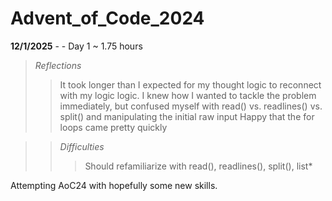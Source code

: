 # Advent_of_Code_2024


**12/1/2025** -  - Day 1 ~ 1.75 hours
> *Reflections*
> > It took longer than I expected for my thought logic to reconnect with my logic logic.
> > I knew how I wanted to tackle the problem immediately, but confused myself with read() vs. readlines() vs. split() and manipulating the initial raw input
> > Happy that the for loops came pretty quickly

> > *Difficulties*
> > > Should refamiliarize with read(), readlines(), split(), list*


Attempting AoC24 with hopefully some new skills.
